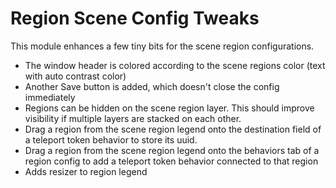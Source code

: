 # Region Scene Config Tweaks

This module enhances a few tiny bits for the scene region configurations.

* The window header is colored according to the scene regions color (text with auto contrast color)
* Another Save button is added, which doesn't close the config immediately
* Regions can be hidden on the scene region layer. This should improve visibility if multiple layers are stacked on each other.
* Drag a region from the scene region legend onto the destination field of a teleport token behavior to store its uuid.
* Drag a region from the scene region legend onto the behaviors tab of a region config to add a teleport token behavior connected to that region
* Adds resizer to region legend